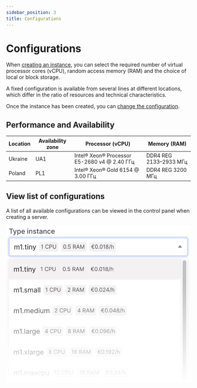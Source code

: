 ```yaml
---
sidebar_position: 3
title: Configurations
---
```


# Configurations

When [creating an instance](/control-panel/cloud-platform/instances/create-an-instance), you can select the required number of virtual processor cores (vCPU), random access memory (RAM) and the choice of local or block storage.

A fixed configuration is available from several lines at different locations, which differ in the ratio of resources and technical characteristics.

Once the instance has been created, you can [change the configuration](/control-panel/cloud-platform/instances/management-instance).

## Performance and Availability

| Location       | Availability zone | Processor (vCPU)                             | Memory (RAM)           |
|----------------|-------------------|----------------------------------------------|------------------------|
| Ukraine        | UA1               | Intel® Xeon® Processor E5-2680 v4 @ 2.40 ГГц | DDR4 REG 2133–2933 МГц |
| Poland         | PL1               | Intel® Xeon® Gold 6154 @ 3.00 ГГц            | DDR4 REG 3200 МГц      |

## View list of configurations

A list of all available configurations can be viewed in the control panel when creating a server.

![](../img/ic-instance-5.svg)

